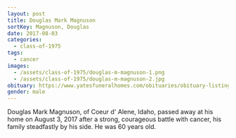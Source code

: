 ```yaml
---
layout: post
title: Douglas Mark Magnuson
sortKey: Magnuson, Douglas
date: 2017-08-03
categories:
  - class-of-1975
tags:
  - cancer
images:
  - /assets/class-of-1975/douglas-m-magnuson-1.png
  - /assets/class-of-1975/douglas-m-magnuson-2.jpg
obituary: https://www.yatesfuneralhomes.com/obituaries/obituary-listings?obId=2477717#/obituaryInfo
gender: male
---
```


Douglas Mark Magnuson, of Coeur d' Alene, Idaho, passed away at his home on August 3, 2017 after a strong, courageous battle with cancer, his family steadfastly by his side. He was 60 years old.
